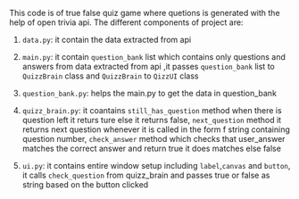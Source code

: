 This code is of true false quiz game where quetions is generated with the help of open trivia api. The different components of project are:

1. `data.py`: it contain the data extracted from api

2. `main.py`: it contain `question_bank` list which contains only questions and answers from data extracted from api ,it passes `question_bank` list to `QuizzBrain` class and `QuizzBrain` to `QizzUI` class

3. `question_bank.py`: helps the main.py to get the data in question_bank

4. `quizz_brain.py`: it coantains `still_has_question` method when there is question left it returs ture else it returns false, `next_question` method it returns next question whenever it is called in the form f string containing question number, `check_answer` method which checks that user_answer matches the correct answer and return true it does matches else false

5. `ui.py`: it contains entire window setup including `label`,`canvas` and `button`, it calls `check_question` from quizz_brain and passes true or false as string based on the button clicked
